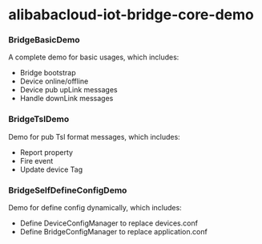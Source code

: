 
# alibabacloud-iot-bridge-core-demo

### BridgeBasicDemo
A complete demo for basic usages, which includes:
+ Bridge bootstrap
+ Device online/offline
+ Device pub upLink messages
+ Handle downLink messages

### BridgeTslDemo
Demo for pub Tsl format messages, which includes:
+ Report property
+ Fire event
+ Update device Tag 

### BridgeSelfDefineConfigDemo
Demo for define config dynamically, which includes:
+ Define DeviceConfigManager to replace devices.conf
+ Define BridgeConfigManager to replace application.conf
